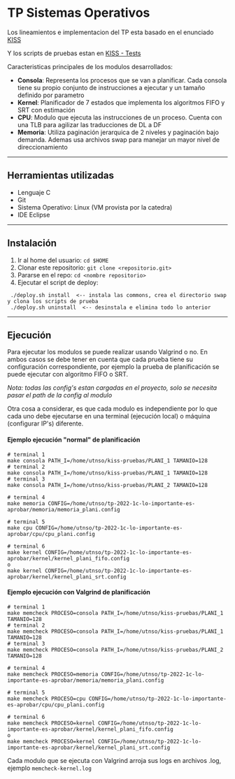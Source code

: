 # TP Sistemas Operativos

Los lineamientos e implementacion del TP esta basado en el enunciado [KISS](https://docs.google.com/document/d/17WP76Vsi6ZrYlpYT8xOPXzLf42rQgtyKsOdVkyL5Jj0/edit)

Y los scripts de pruebas estan en [KISS - Tests](https://docs.google.com/document/d/1SBBTCweMCiBg6TPTt7zxdinRh4ealRasbu0bVlkty5o/edit)

Caracteristicas principales de los modulos desarrollados:
* **Consola**: Representa los procesos que se van a planificar. Cada consola tiene su propio conjunto de instrucciones a ejecutar y un tamaño definido por parametro
* **Kernel**: Planificador de 7 estados que implementa los algoritmos FIFO y SRT con estimación
* **CPU**: Modulo que ejecuta las instrucciones de un proceso. Cuenta con una TLB para agilizar las traducciones de DL a DF
* **Memoria**: Utiliza paginación jerarquica de 2 niveles y paginación bajo demanda. Ademas usa archivos swap para manejar un mayor nivel de direccionamiento

---

## Herramientas utilizadas
* Lenguaje C
* Git
* Sistema Operativo: Linux (VM provista por la catedra)
* IDE Eclipse

---

## Instalación

1) Ir al home del usuario: `cd $HOME`
2) Clonar este repositorio: `git clone <repositorio.git>`
3) Pararse en el repo: `cd <nombre repositorio>`
4) Ejecutar el script de deploy:
```
 ./deploy.sh install  <-- instala las commons, crea el directorio swap y clona los scripts de prueba
 ./deploy.sh uninstall  <-- desinstala e elimina todo lo anterior
```

---

## Ejecución

Para ejecutar los modulos se puede realizar usando Valgrind o no. En ambos casos se debe tener en cuenta que cada prueba tiene su configuración correspondiente, por ejemplo la prueba de planificación se puede ejecutar con algoritmo FIFO o SRT.

*Nota: todas las config's estan cargadas en el proyecto, solo se necesita pasar el path de la config al modulo*

Otra cosa a considerar, es que cada modulo es independiente por lo que cada uno debe ejecutarse en una terminal (ejecución local) o máquina (configurar IP's) diferente.

#### Ejemplo ejecución "normal" de planificación

```
# terminal 1
make consola PATH_I=/home/utnso/kiss-pruebas/PLANI_1 TAMANIO=128
# terminal 2
make consola PATH_I=/home/utnso/kiss-pruebas/PLANI_1 TAMANIO=128
# terminal 3
make consola PATH_I=/home/utnso/kiss-pruebas/PLANI_2 TAMANIO=128

# terminal 4
make memoria CONFIG=/home/utnso/tp-2022-1c-lo-importante-es-aprobar/memoria/memoria_plani.config

# terminal 5
make cpu CONFIG=/home/utnso/tp-2022-1c-lo-importante-es-aprobar/cpu/cpu_plani.config

# terminal 6
make kernel CONFIG=/home/utnso/tp-2022-1c-lo-importante-es-aprobar/kernel/kernel_plani_fifo.config
o
make kernel CONFIG=/home/utnso/tp-2022-1c-lo-importante-es-aprobar/kernel/kernel_plani_srt.config
```

#### Ejemplo ejecución con Valgrind de planificación

```
# terminal 1
make memcheck PROCESO=consola PATH_I=/home/utnso/kiss-pruebas/PLANI_1 TAMANIO=128
# terminal 2
make memcheck PROCESO=consola PATH_I=/home/utnso/kiss-pruebas/PLANI_1 TAMANIO=128
# terminal 3
make memcheck PROCESO=consola PATH_I=/home/utnso/kiss-pruebas/PLANI_2 TAMANIO=128

# terminal 4
make memcheck PROCESO=memoria CONFIG=/home/utnso/tp-2022-1c-lo-importante-es-aprobar/memoria/memoria_plani.config

# terminal 5
make memcheck PROCESO=cpu CONFIG=/home/utnso/tp-2022-1c-lo-importante-es-aprobar/cpu/cpu_plani.config

# terminal 6
make memcheck PROCESO=kernel CONFIG=/home/utnso/tp-2022-1c-lo-importante-es-aprobar/kernel/kernel_plani_fifo.config
o
make memcheck PROCESO=kernel CONFIG=/home/utnso/tp-2022-1c-lo-importante-es-aprobar/kernel/kernel_plani_srt.config
```

Cada modulo que se ejecuta con Valgrind arroja sus logs en archivos .log, ejemplo `memcheck-kernel.log`
